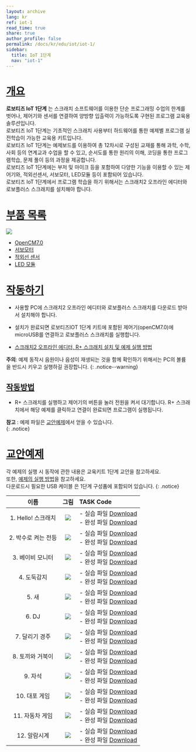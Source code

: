 ```yaml
---
layout: archive
lang: kr
ref: iot-1
read_time: true
share: true
author_profile: false
permalink: /docs/kr/edu/iot/iot-1/
sidebar:
  title: IoT 1단계
  nav: "iot-1"
---
```


# [개요](#개요)

**로보티즈 IoT 1단계** 는 스크래치 소프트웨어를 이용한 단순 프로그래밍 수업의 한계를 벗어나, 제어기와 센서를 연결하여 양방향 입출력이 가능하도록 구현된 프로그램 교육용 솔루션입니다.  
로보티즈 IoT 1단계는 기초적인 스크래치 사용부터 하드웨어를 통한 예제별 프로그램 실전학습이 가능한 교육용 키트입니다.  
로보티즈 IoT 1단계는 예제보드를 이용하여 총 12차시로 구성된 교재를 통해 과학, 수학, 사회 등의 연계교과 수업을 할 수 있고, 순서도를 통한 원리의 이해, 코딩을 통한 프로그램학습, 문제 풀이 등의 과정을 제공합니다.  
로보티즈 IoT 1단계에는 부저 및 마이크 등을 포함하여 다양한 기능을 이용할 수 있는 제어기와, 적외선센서, 서보모터, LED모듈 등이 포함되어 있습니다.  
로보티즈 IoT 1단계에서 프로그램 학습을 하기 위해서는 스크래치2 오프라인 에디터와 로보플러스 스크래치를 설치해야 합니다.


# [부품 목록](#부품-목록)

![](/assets/images/edu/iot/robotis_iot_l1_partlist_kr.png)

- [OpenCM7.0]
- [서보모터]
- [적외선 센서]
- [LED 모듈]

# [작동하기](#작동하기)

- 사용할 PC에 스크래치2 오프라인 에디터와 로보플러스 스크래치를 다운로드 받아서 설치해야 합니다.
- 설치가 완료되면 로보티즈IOT 1단계 키트에 포함된 제어기(openCM7.0)에 microUSB를 연결하고 로보플러스 스크래치를 실행합니다.

- [스크래치2 오프라인 에디터, R+ 스크래치 설치 및 예제 실행 방법]

**주의**: 예제 동작시 음원이나 음성이 재생되는 것을 함께 확인하기 위해서는 PC의 볼륨을 반드시 키우고 실행하길 권장합니다.
{: .notice--warning}

## [작동방법](#작동방법)

- R+ 스크래치를 실행하고 제어기의 버튼을 눌러 전원을 켜서 대기합니다. R+ 스크래치에서 해당 예제를 클릭하고 연결이 완료되면 프로그램이 실행됩니다.

**참고** : 예제 파일은 [교안예제]에서 얻을 수 있습니다.  
{: .notice}


# [교안예제](#교안예제)

각 예제의 실행 시 동작에 관한 내용은 교육키트 1단계 교안을 참고하세요.  
또한, [예제의 실행 방법]을 참고하세요.  
다운로드시 필요한 USB 케이블 은 1단계 구성품에 포함되어 있습니다.
{: .notice}


|        이름         |                              그림                               | TASK Code                                                                                                               |
|:-------------------:|:---------------------------------------------------------------:|:------------------------------------------------------------------------------------------------------------------------|
| 1. Hello! 스크래치  |        ![](/assets/images/edu/iot/iot_l1_1_hello_kr.png)        | - 실습 파일 [Download][IoT_L1_1_Hello(p)_KR] <br />- 완성 파일 [Download][IoT_L1_1_Hello_KR]                            |
| 2. 박수로 켜는 전등 |        ![](/assets/images/edu/iot/iot_l1_2_lamp_KR.png)         | - 실습 파일 [Download][IoT_L1_2_Lamp(p)_KR]<br />- 완성 파일 [Download][IoT_L1_2_Lamp_KR]                               |
|  3. 베이비 모니터   |     ![](/assets/images/edu/iot/iot_l1_3_babymonitor_KR.png)     | - 실습 파일 [Download][IoT_L1_3_BabyMonitor(p)_KR]<br />- 완성 파일 [Download][IoT_L1_3_BabyMonitor_KR]                 |
|     4. 도둑감지     |  ![](/assets/images/edu/iot/iot_l1_4_intrusiondetector_KR.png)  | - 실습 파일 [Download][IoT_L1_4_IntrusionDetector(p)_KR]<br />- 완성 파일 [Download][IoT_L1_4_IntrusionDetector_KR]     |
|        5. 새        |        ![](/assets/images/edu/iot/iot_l1_5_bird_KR.png)         | - 실습 파일 [Download][IoT_L1_5_Bird(p)_KR]<br />- 완성 파일 [Download][IoT_L1_5_Bird_KR]                               |
|        6. DJ        |         ![](/assets/images/edu/iot/iot_l1_6_dj_KR.png)          | - 실습 파일 [Download][IoT_L1_6_DJ(p)_KR]<br />- 완성 파일 [Download][IoT_L1_6_DJ_KR]                                   |
|   7. 달리기 경주    |        ![](/assets/images/edu/iot/iot_l1_7_race_KR.png)         | - 실습 파일 [Download][IoT_L1_7_Race(p)_KR]<br />- 완성 파일 [Download][IoT_L1_7_Race_KR]                               |
|  8. 토끼와 거북이   | ![](/assets/images/edu/iot/iot_l1_8_therabbit_theturtle_KR.png) | - 실습 파일 [Download][IoT_L1_8_TheRabbit&TheTurtle(p)_KR]<br />- 완성 파일 [Download][IoT_L1_8_TheRabbit&TheTurtle_KR] |
|       9. 자석       |       ![](/assets/images/edu/iot/iot_l1_9_magnet_KR.png)        | - 실습 파일 [Download][IoT_L1_9_Magnet(p)_KR]<br />- 완성 파일 [Download][IoT_L1_9_Magnet_KR]                           |
|    10. 대포 게임    |       ![](/assets/images/edu/iot/iot_l1_10_cannon_KR.png)       | - 실습 파일 [Download][IoT_L1_10_Cannon(p)_KR]<br />- 완성 파일 [Download][IoT_L1_10_Cannon_KR]                         |
|   11. 자동차 게임   |      ![](/assets/images/edu/iot/iot_l1_11_cargame_KR.png)       | - 실습 파일 [Download][IoT_L1_11_CarGame(p)_KR]<br />- 완성 파일 [Download][IoT_L1_11_CarGame_KR]                       |
|    12. 알람시계     |     ![](/assets/images/edu/iot/iot_l1_12_alarmclock_KR.png)     | - 실습 파일 [Download][IoT_L1_12_AlarmClock(p)_KR]<br />- 완성 파일 [Download][IoT_L1_12_AlarmClock_KR]                 |


[OpenCM7.0]: /docs/kr/parts/controller/opencm7/
[서보모터]: /docs/kr/parts/motor/servo_motor/
[적외선 센서]: /docs/kr/parts/sensor/irss-10/
[LED 모듈]: /docs/kr/parts/display/lm-10/
[스크래치2 오프라인 에디터, R+ 스크래치 설치 및 예제 실행 방법]: /docs/kr/software/rplus2/scratch/#scratch2offline-설치
[교안예제]: #교안예제
[예제의 실행 방법]: /docs/kr/edu/ollo/bugkit/#태스크-코드-다운로드
[IoT_L1_1_Hello(p)_KR]: http://support.robotis.com/ko/baggage_files/iot/iot_l1_1_hello(p)_kr.sb2
[IoT_L1_1_Hello_KR]: http://support.robotis.com/ko/baggage_files/iot/iot_l1_1_hello_kr.sb2
[IoT_L1_2_Lamp(p)_KR]: http://support.robotis.com/ko/baggage_files/iot/iot_l1_2_lamp(p)_kr.sb2
[IoT_L1_2_Lamp_KR]: http://support.robotis.com/ko/baggage_files/iot/iot_l1_2_lamp_kr.sb2
[IoT_L1_3_BabyMonitor(p)_KR]: http://support.robotis.com/ko/baggage_files/iot/iot_l1_3_babymonitor(p)_kr.sb2
[IoT_L1_3_BabyMonitor_KR]: http://support.robotis.com/ko/baggage_files/iot/iot_l1_3_babymonitor_kr.sb2
[IoT_L1_4_IntrusionDetector(p)_KR]: http://support.robotis.com/ko/baggage_files/iot/iot_l1_4_intrusiondetector(p)_kr.sb2
[IoT_L1_4_IntrusionDetector_KR]: http://support.robotis.com/ko/baggage_files/iot/iot_l1_4_intrusiondetector_kr.sb2
[IoT_L1_5_Bird(p)_KR]: http://support.robotis.com/ko/baggage_files/iot/iot_l1_5_bird(p)_kr.sb2
[IoT_L1_5_Bird_KR]: http://support.robotis.com/ko/baggage_files/iot/iot_l1_5_bird_kr.sb2
[IoT_L1_6_DJ(p)_KR]: http://support.robotis.com/ko/baggage_files/iot/iot_l1_6_dj(p)_kr.sb2
[IoT_L1_6_DJ_KR]: http://support.robotis.com/ko/baggage_files/iot/iot_l1_6_dj_kr.sb2
[IoT_L1_7_Race(p)_KR]: http://support.robotis.com/ko/baggage_files/iot/iot_l1_7_race(p)_kr.sb2
[IoT_L1_7_Race_KR]: http://support.robotis.com/ko/baggage_files/iot/iot_l1_7_race_kr.sb2
[IoT_L1_8_TheRabbit&TheTurtle(p)_KR]: http://support.robotis.com/ko/baggage_files/iot/iot_l1_8_therabbit_theturtle(p)_kr.sb2
[IoT_L1_8_TheRabbit&TheTurtle_KR]: http://support.robotis.com/ko/baggage_files/iot/iot_l1_8_therabbit_theturtle_kr.sb2
[IoT_L1_9_Magnet(p)_KR]: http://support.robotis.com/ko/baggage_files/iot/iot_l1_9_magnet(p)_kr.sb2
[IoT_L1_9_Magnet_KR]: http://support.robotis.com/ko/baggage_files/iot/iot_l1_9_magnet_kr.sb2
[IoT_L1_10_Cannon(p)_KR]: http://support.robotis.com/ko/baggage_files/iot/iot_l1_10_cannon(p)_kr.sb2
[IoT_L1_10_Cannon_KR]: http://support.robotis.com/ko/baggage_files/iot/iot_l1_10_cannon_kr.sb2
[IoT_L1_11_CarGame(p)_KR]: http://support.robotis.com/ko/baggage_files/iot/iot_l1_11_cargame(p)_kr_.sb2
[IoT_L1_11_CarGame_KR]: http://support.robotis.com/ko/baggage_files/iot/iot_l1_11_cargame_kr_.sb2
[IoT_L1_12_AlarmClock(p)_KR]: http://support.robotis.com/ko/baggage_files/iot/iot_l1_12_alarmclock(p)_kr.sb2
[IoT_L1_12_AlarmClock_KR]: http://support.robotis.com/ko/baggage_files/iot/iot_l1_12_alarmclock_kr.sb2
